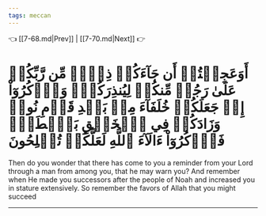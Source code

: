```yaml
---
tags: meccan
---
```


👈 [[7-68.md|Prev]] | [[7-70.md|Next]] 👉

# أَوَعَجِبۡتُمۡ أَن جَآءَكُمۡ ذِكۡرٞ مِّن رَّبِّكُمۡ عَلَىٰ رَجُلٖ مِّنكُمۡ لِيُنذِرَكُمۡۚ وَٱذۡكُرُوٓاْ إِذۡ جَعَلَكُمۡ خُلَفَآءَ مِنۢ بَعۡدِ قَوۡمِ نُوحٖ وَزَادَكُمۡ فِي ٱلۡخَلۡقِ بَصۜۡطَةٗۖ فَٱذۡكُرُوٓاْ ءَالَآءَ ٱللَّهِ لَعَلَّكُمۡ تُفۡلِحُونَ

Then do you wonder that there has come to you a reminder from your Lord through a man from among you, that he may warn you? And remember when He made you successors after the people of Noah and increased you in stature extensively. So remember the favors of Allah that you might succeed

---

